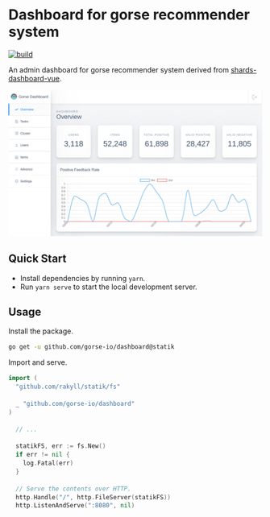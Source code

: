 # Dashboard for gorse recommender system

[![build](https://github.com/gorse-io/dashboard/actions/workflows/build.yml/badge.svg?branch=master)](https://github.com/gorse-io/dashboard/actions/workflows/build.yml)

An admin dashboard for gorse recommender system derived from [shards-dashboard-vue](https://github.com/DesignRevision/shards-dashboard-vue).

![](assets/dashboard.jpeg)

## Quick Start

- Install dependencies by running `yarn`.
- Run `yarn serve` to start the local development server.

## Usage

Install the package.

```bash
go get -u github.com/gorse-io/dashboard@statik
```

Import and serve.

```go
import (
  "github.com/rakyll/statik/fs"
  
  _ "github.com/gorse-io/dashboard"
)

  // ...

  statikFS, err := fs.New()
  if err != nil {
    log.Fatal(err)
  }
  
  // Serve the contents over HTTP.
  http.Handle("/", http.FileServer(statikFS))
  http.ListenAndServe(":8080", nil)
```
